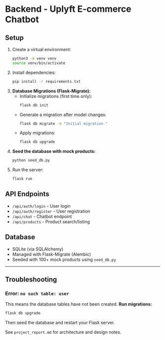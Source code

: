 # Backend - Uplyft E-commerce Chatbot

## Setup

1. Create a virtual environment:
   ```bash
   python3 -m venv venv
   source venv/bin/activate
   ```
2. Install dependencies:
   ```bash
   pip install -r requirements.txt
   ```
3. **Database Migrations (Flask-Migrate):**
   - Initialize migrations (first time only):
     ```bash
     flask db init
     ```
   - Generate a migration after model changes:
     ```bash
     flask db migrate -m "Initial migration."
     ```
   - Apply migrations:
     ```bash
     flask db upgrade
     ```
4. **Seed the database with mock products:**
   ```bash
   python seed_db.py
   ```
5. Run the server:
   ```bash
   flask run
   ```

## API Endpoints
- `/api/auth/login` - User login
- `/api/auth/register` - User registration
- `/api/chat` - Chatbot endpoint
- `/api/products` - Product search/listing

## Database
- SQLite (via SQLAlchemy)
- Managed with Flask-Migrate (Alembic)
- Seeded with 100+ mock products using `seed_db.py`

---

## Troubleshooting

### Error: `no such table: user`
This means the database tables have not been created. **Run migrations:**
```bash
flask db upgrade
```
Then seed the database and restart your Flask server.

See `project_report.md` for architecture and design notes. 